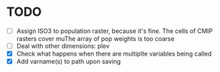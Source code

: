 # TODO
+ [ ] Assign ISO3 to population raster, because it's fine. The cells of CMIP rasters cover muThe array of pop weights is too coarse
+ [ ] Deal with other dimensions: plev
+ [x] Check what happens when there are multiplte variables being called
+ [x] Add varname(s) to path upon saving